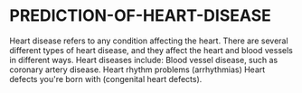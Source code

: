 # PREDICTION-OF-HEART-DISEASE
Heart disease refers to any condition affecting the heart. There are several different types of  heart disease, and they affect the heart and blood vessels in different ways. Heart diseases  include: Blood vessel disease, such as coronary artery disease. Heart rhythm problems  (arrhythmias) Heart defects you're born with (congenital heart defects). 
